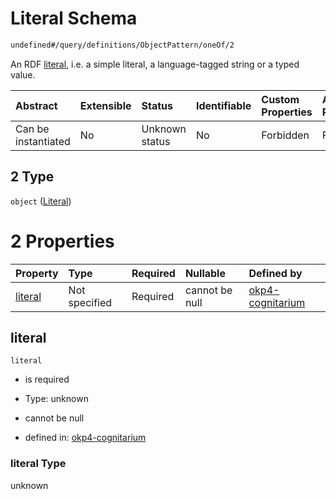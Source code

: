 # Literal Schema

```txt
undefined#/query/definitions/ObjectPattern/oneOf/2
```

An RDF [literal](https://www.w3.org/TR/rdf11-concepts/#dfn-literal), i.e. a simple literal, a language-tagged string or a typed value.

| Abstract            | Extensible | Status         | Identifiable | Custom Properties | Additional Properties | Access Restrictions | Defined In                                                                     |
| :------------------ | :--------- | :------------- | :----------- | :---------------- | :-------------------- | :------------------ | :----------------------------------------------------------------------------- |
| Can be instantiated | No         | Unknown status | No           | Forbidden         | Forbidden             | none                | [okp4-cognitarium.json\*](schema/okp4-cognitarium.json "open original schema") |

## 2 Type

`object` ([Literal](okp4-cognitarium-querymsg-definitions-objectpattern-oneof-literal.md))

# 2 Properties

| Property            | Type          | Required | Nullable       | Defined by                                                                                                                                                                          |
| :------------------ | :------------ | :------- | :------------- | :---------------------------------------------------------------------------------------------------------------------------------------------------------------------------------- |
| [literal](#literal) | Not specified | Required | cannot be null | [okp4-cognitarium](okp4-cognitarium-querymsg-definitions-objectpattern-oneof-literal-properties-literal.md "undefined#/query/definitions/ObjectPattern/oneOf/2/properties/literal") |

## literal

`literal`

* is required

* Type: unknown

* cannot be null

* defined in: [okp4-cognitarium](okp4-cognitarium-querymsg-definitions-objectpattern-oneof-literal-properties-literal.md "undefined#/query/definitions/ObjectPattern/oneOf/2/properties/literal")

### literal Type

unknown
